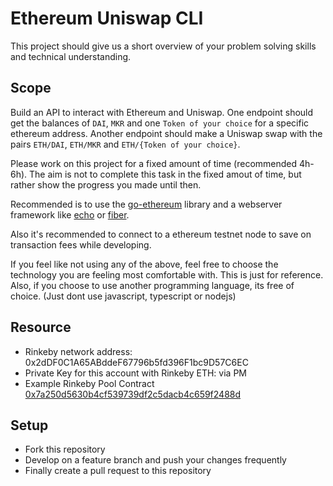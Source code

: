 # Ethereum Uniswap CLI

This project should give us a short overview of your problem solving skills and technical understanding.

## Scope

Build an API to interact with Ethereum and Uniswap.
One endpoint should get the balances of `DAI`, `MKR` and one `Token of your choice` for a specific ethereum address.
Another endpoint should make a Uniswap swap with the pairs `ETH/DAI`, `ETH/MKR` and `ETH/{Token of your choice}`.

Please work on this project for a fixed amount of time (recommended 4h-6h). The aim is not to complete this task in the fixed amout of time, but rather show the progress you made until then.

Recommended is to use the [go-ethereum](https://github.com/ethereum/go-ethereum) library and a webserver framework like [echo](https://github.com/labstack/echo) or [fiber](https://github.com/gofiber/fiber).

Also it's recommended to connect to a ethereum testnet node to save on transaction fees while developing.

If you feel like not using any of the above, feel free to choose the technology you are feeling most comfortable with. This is just for reference.
Also, if you choose to use another programming language, its free of choice. (Just dont use javascript, typescript or nodejs)

## Resource

- Rinkeby network address: 0x2dDF0C1A65ABddeF67796b5fd396F1bc9D57C6EC
- Private Key for this account with Rinkeby ETH: via PM
- Example Rinkeby Pool Contract [0x7a250d5630b4cf539739df2c5dacb4c659f2488d](https://rinkeby.etherscan.io/address/0x7a250d5630b4cf539739df2c5dacb4c659f2488d#writeContract)

## Setup

- Fork this repository
- Develop on a feature branch and push your changes frequently
- Finally create a pull request to this repository
